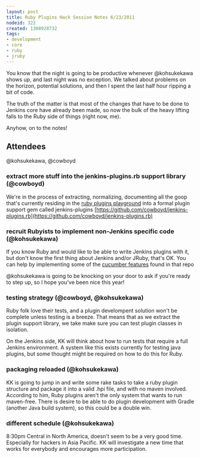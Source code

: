 ```yaml
---
layout: post
title: Ruby Plugins Hack Session Notes 6/23/2011
nodeid: 322
created: 1308928732
tags:
- development
- core
- ruby
- jruby
---
```

You know that the night is going to be productive whenever @kohsukekawa shows up, and last night was no exception. We talked about problems on the horizon, potential solutions, and then I spent the last half hour ripping a bit of code. 

The truth of the matter is that most of the changes that have to be done to Jenkins core have already been made, so now the bulk of the heavy lifting falls to the Ruby side of things (right now, me).

Anyhow, on to the notes!

## Attendees

@kohsukekawa, @cowboyd

### extract more stuff into the jenkins-plugins.rb support library (@cowboyd)

We're in the process of extracting, normalizing, documenting all the goop that's currently residing in the [ruby plugins playground](https://github.com/cowboyd/jenkins-ruby-plugins-playground) into a formal plugin support gem called jenkins-plugins [https://github.com/cowboyd/jenkins-plugins.rb](https://github.com/cowboyd/jenkins-plugins.rb)

### recruit Rubyists to implement non-Jenkins specific code (@kohsukekawa)

If you know Ruby and would like to be able to write Jenkins plugins with it, but don't know the first thing about Jenkins and/or JRuby, that's OK. You can help by implementing some of the [cucumber features](https://github.com/cowboyd/jenkins-plugins.rb/tree/master/features) found in that repo

@kohsukekawa is going to be knocking on your door to ask if you're ready to step up, so I hope you've been nice this year!

### testing strategy (@cowboyd, @kohsukekawa)

Ruby folk love their tests, and a plugin develompent solution won't be complete unless testing is a breeze. That means that as we extract the plugin support library, we take make sure you can test plugin classes in isolation.

On the Jenkins side, KK will think about how to run tests that require a full Jenkins environment. A system like this exists currently for testing java plugins, but some thought might be required on how to do this for Ruby.

### packaging reloaded (@kohsukekawa)

KK is going to jump in and write some rake tasks to take a ruby plugin structure and package it into a valid .hpi file, and with no maven involved.  According to him, Ruby plugins aren't the only system that wants to run maven-free. There is desire to be able to do plugin development with Gradle (another Java build system), so this could be a double win.

### different schedule (@kohsukekawa)

8:30pm Central in North America, doesn't seem to be a very good time. Especially for hackers in Asia Pacific. KK will investigate a new time that works for everybody and encourages more participation.
